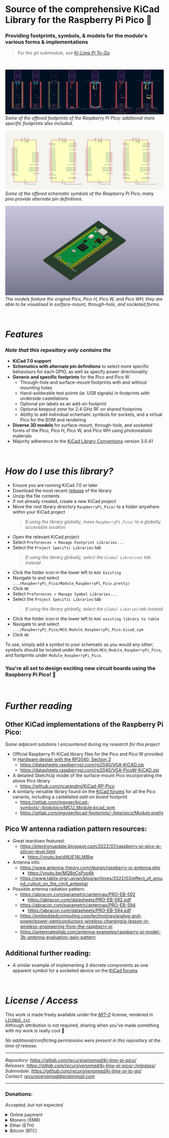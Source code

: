 **Source of the comprehensive KiCad Library for the Raspberry Pi Pico** 🥧
==========================================================================

### Providing footprints, symbols, & models for the module's various forms & implementations

> *For the git submodule, see [Ki-Lime Pi To-Go][URL-Submodule]*


[<img src="../../../gitlab-redirect/raw/main/redirect.png" alt="" style="max-width: 100%;">][URL-Repository]


![Image of many available Raspberry Pi Pico footprint variations](./_md-assets/images/footprints.png "Raspberry Pi Pico KiCad footprint variations")  
*Some of the offered footprints of the Raspberry Pi Pico; additional more specific footprints also included.*

![Image of many available Raspberry Pi Pico schematic variations](./_md-assets/images/schematics.png "Raspberry Pi Pico KiCad schematic variations")  
*Some of the offered schematic symbols of the Raspberry Pi Pico; many pins provide alternate pin definitions.*

![GIF of all available Raspberry Pi Pico 3D model variations](./_md-assets/images/models.gif "Raspberry Pi Pico 3D model variations")  
*The models feature the original Pico, Pico H, Pico W, and Pico WH; they are able to be visualised in surface-mount, through-hole, and socketed forms.*

&nbsp;



***Features***
==============

### *Note that this repository only contains the*

- **KiCad 7.0 support**
- **Schematics with alternate pin definitions** to select more specific behaviours for each GPIO, as well as specify power directionality
- **Generic and specific footprints** for the Pico and Pico W
  - Through-hole and surface-mount footprints with and without mounting holes
  - Hand-solderable test points (ie. USB signals) in footprints with underside castellations
  - Optional pin labels as an add-on footprint
  - Optional keepout zone for 2.4 GHz RF on shared footprints
  - Ability to add individual schematic symbols for sockets, and a virtual Pico for the BOM and rendering
- **Diverse 3D models** for surface-mount, through-hole, and socketed forms of the Pico, Pico H, Pico W, and Pico WH using photorealistic materials
- Majority adherence to the [KiCad Library Conventions][URL-KLC] version 3.0.41

&nbsp;



***How do I use this library?***
================================

- Ensure you are running KiCad 7.0 or later
- Download the most recent [release][URL-Releases] of the library
- Unzip the file contents
- If not already created, create a new KiCad project
- Move the root library directory `RaspberryPi_Pico/` to a folder anywhere within your KiCad project
  > *If using the library globally, move `RaspberryPi_Pico/` to a globally accessible location*
- Open the relevant KiCad project
- Select `Preferences > Manage Footprint Libraries...`
- Select the `Project Specific Libraries` tab
  > *If using the library globally, select the `Global Librarires` tab instead*
- Click the folder icon in the lower left to `Add Existing`
- Navigate to and select `.../RaspberryPi_Pico/Module_RaspberryPi_Pico.pretty/`
- Click `OK`
- Select `Preferences > Manage Symbol Libraries...`
- Select the `Project Specific Libraries` tab
  > *If using the library globally, select the `Global Libaries` tab instead*
- Click the folder icon in the lower left to `Add existing library to table`
- Navigate to and select `.../RaspberryPi_Pico/MCU_Module_RaspberryPi_Pico.kicad_sym`
- Click `OK`

To use, simply add a symbol to your schematic as you would any other; symbols should be located under the section `MCU_Module_RaspberryPi_Pico`, and footprints under `Module_RaspberryPi_Pico`.

### **You're all set to design exciting new circuit boards using the Raspberry Pi Pico! 🎉**

&nbsp;



***Further reading***
=====================

## Other KiCad implementations of the Raspberry Pi Pico:

*Some adjacent solutions I encountered during my research for this project*

- Official Raspberry Pi KiCad library files for the Pico and Pico W provided in [Hardware design with the RP2040, Section 3][URL-Official-Example]
    - <https://datasheets.raspberrypi.com/rp2040/VGA-KiCAD.zip>
    - <https://datasheets.raspberrypi.com/rp2040/VGA-PicoW-KiCAD.zip>
- A detailed SketchUp model of the surface-mount Pico incorporating the above Pico library
  - <https://github.com/ncarandini/KiCad-RP-Pico>
- A similarly versatile library found on the [KiCad forums][URL-KiCad-Forums-mgyger] for all the Pico variants, including a castellated *add-on board* footprint
  - <https://gitlab.com/mgyger/kicad-symbols/-/blob/pico/MCU_Module.kicad_sym>
  - <https://gitlab.com/mgyger/kicad-footprints/-/tree/pico/Module.pretty>

## Pico W antenna radiation pattern resources:

- Great teardown featured:
  - <https://electronupdate.blogspot.com/2022/07/raspberry-pi-pico-w-silicon-level.html>
    - <https://youtu.be/dWJE1ALMlBw>
- Antenna info:
  - <https://www.antenna-theory.com/design/raspberry-pi-antenna.php>
    - <https://youtu.be/MQ8gCsPoo6k>
  - <https://www.tablix.org/~avian/blog/archives/2022/03/effect_of_ground_cutout_on_the_cm4_antenna/>
- Possible antenna radiation pattern:
  - <https://abracon.com/parametric/antennas/PRO-EB-592>
    - <https://abracon.com/datasheets/PRO-EB-592.pdf>
  - <https://abracon.com/parametric/antennas/PRO-EB-594>
    - <https://abracon.com/datasheets/PRO-EB-594.pdf>
  - <https://embeddedcomputing.com/technology/analog-and-power/power-semiconductors-wireless-charging/a-lesson-in-wireless-engineering-from-the-raspberry-pi>
  - <https://antennatestlab.com/antenna-examples/raspberry-pi-model-3b-antenna-evaluation-gain-pattern>

## Additional further reading:

- A similar example of implementing 3 discrete components as one apparent symbol for a socketed device on the [KiCad forums][URL-KiCad-Forums-cdwilson]

&nbsp;



***License / Access***
======================

This work is made freely available under the [*MIT-0*][URL-MIT-0] license, rendered in [`LICENSE.txt`](./LICENSE.txt).  
Although attribution is not required, sharing when you've made something with my work is really cool 💖

*No additional/conflicting permissions were present in this repository at the time of release.*

----------------------

*Repository: <https://gitlab.com/recursivenomad/ki-lime-pi-pico/>*  
*Releases: <https://gitlab.com/recursivenomad/ki-lime-pi-pico/-/releases/>*  
*Submodule: <https://github.com/recursivenomad/ki-lime-pi-to-go/>*  
*Contact: <recursivenomad@protonmail.com>*

----------------------



### Donations:

*Accepted, but not expected*



<details><summary> Online payment </summary>

  > &nbsp;  
  > The following online payments are processed through Stripe:
  >
  > [!["Liberapay" button with the Liberapay logo](./_md-assets/images/donation-icons/button-liberapay.png)][URL-Liberapay-Donate]
  > ~ *Gifts recurring unconditional donations and reduces fees (via Liberapay)*
  >
  > [!["Donate" button with a hand offering a heart](./_md-assets/images/donation-icons/button-donate.png)][URL-Donate]
  > ~ *Gifts an unconditional donation*
  >
  > [!["Sponsor" button with shaking hands](./_md-assets/images/donation-icons/button-sponsor.png)][URL-Sponsor]
  > ~ *Sends a donation specifically to support open-source development*
  >
  > [!["Pledge" button with shaking hands surrounded by rotating arrows](./_md-assets/images/donation-icons/button-pledge.png)][URL-Pledge]
  > ~ *Sets up a recurring donation to support open-source development*  
  > &nbsp;

</details>



<details><summary> Monero (XMR) </summary>

  > *Unconditional donations*  
  > [`monero:`][URI-Monero-Donate]![](./)`8Bhyeo232EVDiK7aRSzHGRC28RZ1H6FL55V6CVyCVtxdDRQXHk8btPU8Wr5G8K3AWgaK19JfYbshKfHWqc177jwtCtCSaz1`
  >
  > *Donations specifically to support open-source development*  
  > [`monero:`][URI-Monero-Sponsor]![](./)`84FR721bYUHGY2SHWWBe5hHSmJqp11dX32j6wM6h8oWL3UczEMqC2X58StfNG8JC3NKSWas1W17YL3qPCJSsPuVh2eMGctS`

</details>



<details><summary> Ether (ETH) </summary>

  > *Unconditional donations*  
  > [`ethereum:`][URI-Ether-Donate]![](./)`0xD1b824f2Ec3D609e816B04A301124129602A5238`
  >
  > *Donations specifically to support open-source development*  
  > [`ethereum:`][URI-Ether-Sponsor]![](./)`0x3DFbbc82329c74846fe2ce3bfE4BCB660A1968f2`

</details>



<details><summary> Bitcoin (BTC) </summary>

  > *Unconditional donations*  
  > [`bitcoin:`][URI-Bitcoin-Donate]![](./)`bc1qadq5kyuuc7etgu5ywlygnaepqhzgc2u7gxkze2`
  >
  > *Donations specifically to support open-source development*  
  > [`bitcoin:`][URI-Bitcoin-Sponsor]![](./)`bc1q2pffcm4xxkp59mz5y0ea52lw5gk408dfglsgns`

</details>



[URL-Liberapay-Donate]: <https://liberapay.com/recursivenomad/donate>
"Gift recurring unconditional donations with reduced fees
(Stripe via Liberapay)"

[URL-Donate]: <https://donate.stripe.com/dR6dSU1PueevgKY4gs>
"Gift an unconditional donation
(via Stripe)"

[URL-Sponsor]: <https://donate.stripe.com/4gw9CE9hW8UbeCQcN2>
"Send a donation to support open-source development
(via Stripe)"

[URL-Pledge]: <https://buy.stripe.com/dR64ikgKofizeCQeVe>
"Set up a recurring donation to support open-source development
(via Stripe)"

[URI-Monero-Donate]: <monero:8Bhyeo232EVDiK7aRSzHGRC28RZ1H6FL55V6CVyCVtxdDRQXHk8btPU8Wr5G8K3AWgaK19JfYbshKfHWqc177jwtCtCSaz1?recipient_name=recursivenomad&tx_description=Donation> "Donate with Monero"
[URI-Monero-Sponsor]: <monero:84FR721bYUHGY2SHWWBe5hHSmJqp11dX32j6wM6h8oWL3UczEMqC2X58StfNG8JC3NKSWas1W17YL3qPCJSsPuVh2eMGctS?recipient_name=recursivenomad&tx_description=Sponsoring%20open-source%20development> "Sponsor with Monero"
[URI-Ether-Donate]: <ethereum:0xD1b824f2Ec3D609e816B04A301124129602A5238> "Donate with Ether"
[URI-Ether-Sponsor]: <ethereum:0x3DFbbc82329c74846fe2ce3bfE4BCB660A1968f2> "Sponsor with Ether"
[URI-Bitcoin-Donate]: <bitcoin:bc1qadq5kyuuc7etgu5ywlygnaepqhzgc2u7gxkze2?label=recursivenomad&message=Donation> "Donate with Bitcoin"
[URI-Bitcoin-Sponsor]: <bitcoin:bc1q2pffcm4xxkp59mz5y0ea52lw5gk408dfglsgns?label=recursivenomad&message=Sponsoring%20open-source%20development> "Sponsor with Bitcoin"






[URL-MIT-0]: <https://opensource.org/license/mit-0/>

[URL-Repository]: <https://gitlab.com/recursivenomad/ki-lime-pi-pico/>
[URL-Releases]: <https://gitlab.com/recursivenomad/ki-lime-pi-pico/-/releases/>
[URL-Submodule]: <https://github.com/recursivenomad/ki-lime-pi-to-go>

[URL-KiCad-Forums-cdwilson]: <https://forum.kicad.info/t/21104>
[URL-KiCad-Forums-mgyger]: <https://forum.kicad.info/t/35844/12>
[URL-KLC]: <https://klc.kicad.org/>
[URL-Official-Example]: <https://datasheets.raspberrypi.com/rp2040/hardware-design-with-rp2040.pdf#page=15>
